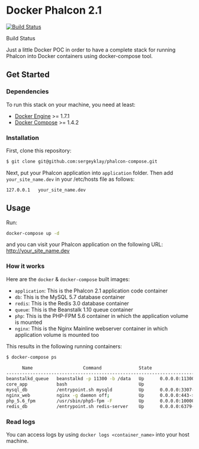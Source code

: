 # Docker Phalcon 2.1

[![Build Status](https://travis-ci.org/sergeyklay/phalcon-compose.svg?branch=master)](https://travis-ci.org/sergeyklay/phalcon-compose)

Build Status

Just a little Docker POC in order to have a complete stack for running Phalcon into Docker containers using docker-compose tool.

## Get Started

### Dependencies

To run this stack on your machine, you need at least:

* [Docker Engine][1] >= 1.7.1
* [Docker Compose][2] >= 1.4.2

### Installation

First, clone this repository:

```sh
$ git clone git@github.com:sergeyklay/phalcon-compose.git
```

Next, put your Phalcon application into `application` folder.
Then add `your_site_name.dev` in your /etc/hosts file as follows:

```
127.0.0.1	your_site_name.dev
```

## Usage

Run:

```sh
docker-compose up -d
```

and you can visit your Phalcon application on the following URL: http://your_site_name.dev

### How it works

Here are the `docker` & `docker-compose` built images:

* `application`: This is the Phalcon 2.1 application code container
* `db`: This is the MySQL 5.7 database container
* `redis`: This is the Redis 3.0 database container
* `queue`: This is the Beanstalk 1.10 queue container
* `php`: This is the PHP-FPM 5.6 container in which the application volume is mounted
* `nginx`: This is the Nginx Mainline webserver container in which application volume is mounted too

This results in the following running containers:

```sh
$ docker-compose ps

      Name                   Command              State                        Ports
----------------------------------------------------------------------------------------------------------
beanstalkd_queue   beanstalkd -p 11300 -b /data   Up      0.0.0.0:11300->11300/tcp
core_app           bash                           Up
mysql_db           /entrypoint.sh mysqld          Up      0.0.0.0:3307->3306/tcp
nginx_web          nginx -g daemon off;           Up      0.0.0.0:443->443/tcp, 0.0.0.0:80->80/tcp
php_5.6_fpm        /usr/sbin/php5-fpm -F          Up      0.0.0.0:10000->10000/tcp, 0.0.0.0:9000->9000/tcp
redis_db           /entrypoint.sh redis-server    Up      0.0.0.0:6379->6379/tcp
```

### Read logs

You can access logs by using `docker logs <container_name>` into your host machine.

[1]: https://docs.docker.com/installation/
[2]: https://docs.docker.com/compose/install/
